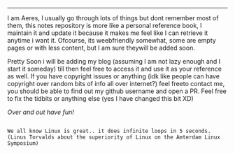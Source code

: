 
***

I am Aeres, I usually go through lots of things but dont remember most of them,
this notes repository is more like a personal reference book, I maintain it and update it
because it makes me feel like I can retrieve it anytime i want it. 
Ofcourse, its weebfriendly somewhat, some are empty pages or with less content, but I am sure theywill be added soon. 

Pretty Soon i will be adding my blog (assuming I am not lazy enough and I start it someday) till then feel free to access it and use it as your reference as well. If you have copyright issues or anything (idk like people can have copyright over random bits of info all over internet?) feel freeto contact me, you should be able to find out my github username and open a PR. Feel free to fix the tidbits or anything else (yes I have changed this bit XD) 

*Over and out have fun!*

```text

We all know Linux is great.. it does infinite loops in 5 seconds.
(Linus Torvalds about the superiority of Linux on the Amterdam Linux Symposium)


```

